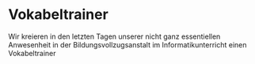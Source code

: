 # Vokabeltrainer
Wir kreieren in den letzten Tagen unserer nicht ganz essentiellen Anwesenheit in der Bildungsvollzugsanstalt im Informatikunterricht einen Vokabeltrainer
